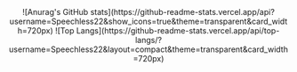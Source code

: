 <div align="center">
![Anurag's GitHub stats](https://github-readme-stats.vercel.app/api?username=Speechless22&show_icons=true&theme=transparent&card_width=720px)  
![Top Langs](https://github-readme-stats.vercel.app/api/top-langs/?username=Speechless22&layout=compact&theme=transparent&card_width=720px)
</div>
